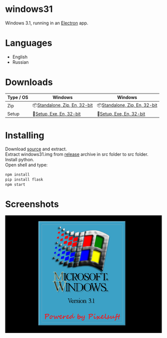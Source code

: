 # windows31
Windows 3.1, running in an [Electron](https://electronjs.org/) app.
# Languages
* English
* Russian
# Downloads
| Type / OS | Windows | Windows |
|---------------------|-----------------------------------------------------------------------------------------------------------------------------------------------------------------------------------------------------------------------------------------------------------------------------|-----------------------------------------------------------------------------------------------------------------------------------------------------------------------------------------------------------------------------------------------------------------------------|
| Zip | 📦[Standalone, Zip, En, 32-bit](https://github.com/felixrieseberg/windows95/releases/download/v2.2.2/windows95-win32-ia32-2.2.2.zip)  | 📦[Standalone, Zip, En, 32-bit](https://github.com/felixrieseberg/windows95/releases/download/v2.2.2/windows95-win32-ia32-2.2.2.zip)  |
| Setup | 💽[Setup, Exe, En, 32-bit](https://github.com/felixrieseberg/windows95/releases/download/v2.2.2/windows95-2.2.2-setup-ia32.exe)  | 💽[Setup, Exe, En, 32-bit](https://github.com/felixrieseberg/windows95/releases/download/v2.2.2/windows95-2.2.2-setup-ia32.exe)  |
# Installing
Download [source](https://github.com/Pixelsuft/windows31/edit/main/README.md) and extract.<br /> Extract windows31.img from [release](https://github.com/Pixelsuft/windows31/edit/main/README.md) archive in src folder to src folder.<br /> Install python.<br /> Open shell and type: <br />
```
npm install
pip install flask
npm start
```
# Screenshots
![Screenshot](https://github.com/Pixelsuft/windows31/blob/main/src/boot.png?raw=true)
